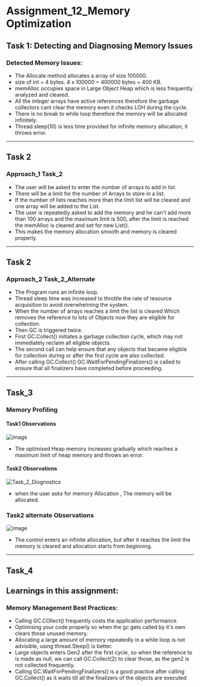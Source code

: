﻿# Assignment_12_Memory Optimization

## Task 1: Detecting and Diagnosing Memory Issues

### Detected Memory Issues:
* The Allocate method allocates a array of size 100000.
* size of int = 4 bytes. 4 x 100000 = 400000 bytes = 400 KB.
* memAlloc occupies space in Large Object Heap which is less frequently analyzed
and cleared.
* All the integer arrays have active references therefore the garbage collectors 
cant clear the memory even it checks LOH during the cycle.
* There is no break to while loop therefore the memory will be allocated infinitely.
* Thread.sleep(10) is less time provided for infinite memory allocation, it throws error.

--------------------------------------------------------
## Task 2

### Approach_1 Task_2
* The user will be asked to enter the number of arrays to add in list.
* There will be a limit for the number of Arrays to store in a list.
* If the number of lists reaches more than the limit list will be cleared and one array will be added to the List.
* The user is repeatedly asked to add the memory and he can't add more than 100 arrays and the maximum limit is 500,
after the limit is reached the memAlloc is cleared and set for new List<Array>().
* This makes the memory allocation smooth and memory is cleared properly.

--------------------------------------------------------
## Task 2

### Approach_2 Task_2_Alternate

* The Program runs an infinite loop.
* Thread sleep time was increased to throttle the rate of resource acquisition to avoid overwhelming the system.
* When the number of arrays reaches a limit the list is cleared Which removes the reference to lots of Objects now they are eligible for collection. 
* Then GC is triggered twice.
* First GC.Collect() initiates a garbage collection cycle, which may not immediately reclaim all eligible objects.
* The second call can help ensure that any objects that became eligible for collection during or after the first cycle are also collected.
* After calling GC.Collect() GC.WaitForPendingFinalizers() is called to ensure that all finalizers have completed before proceeding.

-------------------------------------------------------
## Task_3

### Memory Profiling

#### Task1 Observations
![image](https://github.com/user-attachments/assets/2f080133-a54c-42d7-bc4b-e70dd60238dd)
* The optimised Heap memory increases gradually which reaches a maximum limit of heap memory and throws an error.

#### Task2 Observations
![Task_2_Diognostics](https://github.com/user-attachments/assets/57153953-da0d-46dd-b6fd-7405d042f97b)
* when the user asks for memory Allocation , The memory will be allocated.

### Task2 alternate Observations
![image](https://github.com/user-attachments/assets/0f12529c-58dc-4e6a-9a1e-03614a2eebbd)
* The control enters an infinite allocation, but after it reaches the limit the memory is cleared and allocation starts from beginning.

------------------------------------------------------
## Task_4

## Learnings in this assignment:
### Memory Management Best Practices:
* Calling GC.COllect() frequently costs the application performance.
* Optimising your code properly so when the gc gets called by it's own clears those unused memory.
* Allocating a large amount of memory repeatedly in a while loop is not advisible, using thread.Sleep() is better.
* Large objects enters Gen2 after the first cycle, so when the reference to is made as null, we can call GC.Collect(2) to clear those, as the gen2 is not collected frequently.
* Calling GC.WaitForPendingFinalizers() is a good practice after calling  GC.Collect() as it waits till all the finalizers of the objects are executed

